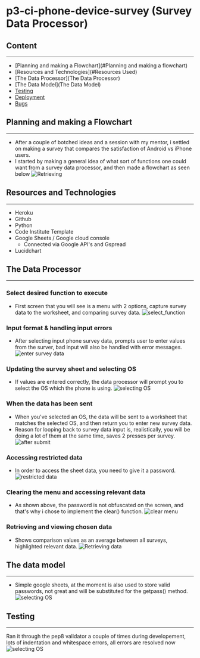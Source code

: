 # p3-ci-phone-device-survey (Survey Data Processor)


## Content
---

* [Planning and making a Flowchart](#Planning and making a flowchart)
* [Resources and Technologies](#Resources Used)
* [The Data Processor](The Data Processor)
* [The Data Model](The Data Model)
* [Testing](Testing)
* [Deployment](Deployment)
* [Bugs](Bugs)


## Planning and making a Flowchart
---

* After a couple of botched ideas and a session with my mentor, i settled on making a survey that compares the satisfaction of Android vs iPhone users.
* I started by making a general idea of what sort of functions one could want from a survey data processor, and then made a flowchart as seen below
![Retrieving ](assets/flowchart.png)


## Resources and Technologies
---

* Heroku
* Github
* Python
* Code Institute Template
* Google Sheets / Google cloud console
  * Connected via Google API's and Gspread 
* Lucidchart


## The Data Processor
---

### Select desired function to execute

* First screen that you will see is a menu with 2 options, capture survey data to the worksheet, and comparing survey data.
![select_function](assets/select_function.png)
 
### Input format & handling input errors
* After selecting input phone survey data, prompts user to enter values from the surver, bad input will also be handled with error messages.
![enter survey data](assets/input_error.png)
 
### Updating the survey sheet and selecting OS
* If values are entered correctly, the data processor will prompt you to select the OS which the phone is using.
![selecting OS](assets/update_survey_sheet.png)

### When the data has been sent
* When you've selected an OS, the data will be sent to a worksheet that matches the selected OS, and then return you to enter new survey data.
 * Reason for looping back to survey data input is, realistically, you will be doing a lot of them at the same time, saves 2 presses per survey.
![after submit](assets/update_survey_sheet.png)

### Accessing restricted data
* In order to access the sheet data, you need to give it a password.
![restricted data](assets/password_request.png)

### Clearing the menu and accessing relevant data
* As shown above, the password is not obfuscated on the screen, and that's why i chose to implement the clear() function.
![clear menu](assets/clear_console.png)

### Retrieving and viewing chosen data
* Shows comparison values as an average between all surveys, highlighted relevant data.
![Retrieving data](assets/recieve_data.png)


## The data model
---

* Simple google sheets, at the moment is also used to store valid passwords, not great and will be substituted for the getpass() method.
![selecting OS](assets/data_model.png)


## Testing
---

Ran it through the pep8 validator a couple of times during developement, lots of indentation and whitespace errors, all errors are resolved now
![selecting OS](assets/pep8.png)
